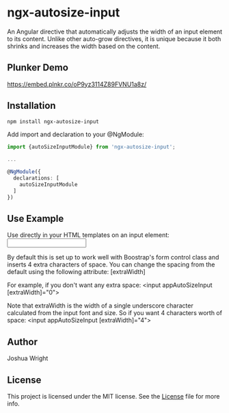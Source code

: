 # ngx-autosize-input
An Angular directive that automatically adjusts the width of an input element to its content. Unlike other auto-grow directives, it is unique because it both shrinks and increases the width based on the content.

## Plunker Demo
https://embed.plnkr.co/oP9yz3114Z89FVNU1a8z/

## Installation

```bash
npm install ngx-autosize-input
```

Add import and declaration to your @NgModule:

```typescript
import {autoSizeInputModule} from 'ngx-autosize-input';

...

@NgModule({
  declarations: [
    autoSizeInputModule
  ]
})
```

## Use Example
Use directly in your HTML templates on an input element:
<input appAutoSizeInput>

By default this is set up to work well with Boostrap's form control class and inserts 4 extra characters of space.
 You can change the spacing from the default using the following attribute: 
 [extraWidth]

For example, if you don't want any extra space:
<input appAutoSizeInput [extraWidth]="0">

Note that extraWidth is the width of a single underscore character calculated from the input font and size. So if you
want 4 characters worth of space:
<input appAutoSizeInput [extraWidth]="4">

## Author
Joshua Wright

## License
This project is licensed under the MIT license. See the [License](LICENSE) file for more info.
